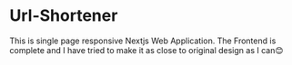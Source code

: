 # Url-Shortener
This is single page responsive Nextjs Web Application. The Frontend is complete and I have tried to make it as close to original design as I can😊
